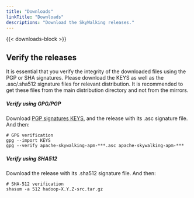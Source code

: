 ```yaml
---
title: "Downloads"
linkTitle: "Downloads"
descriptions: "Download the SkyWalking releases."
---
```


{{< downloads-block >}}


<div class="container verify">

## Verify the releases

It is essential that you verify the integrity of the downloaded files using the PGP or SHA signatures. Please download the KEYS as well as the .asc/.sha512 signature files for relevant distribution. It is recommended to get these files from the main distribution directory and not from the mirrors.

<div class="code-wrapper">
<div>

##### Verify using GPG/PGP

Download [PGP signatures KEYS](https://downloads.apache.org/skywalking/KEYS), and the release with its .asc signature file. And then:

```shell
# GPG verification
gpg --import KEYS
gpg --verify apache-skywalking-apm-***.asc apache-skywalking-apm-***
```
</div>

<div>

##### Verify using SHA512
Download the release with its .sha512 signature file. And then:

```shell
# SHA-512 verification
shasum -a 512 hadoop-X.Y.Z-src.tar.gz

```
</div>

</div>

</div>
